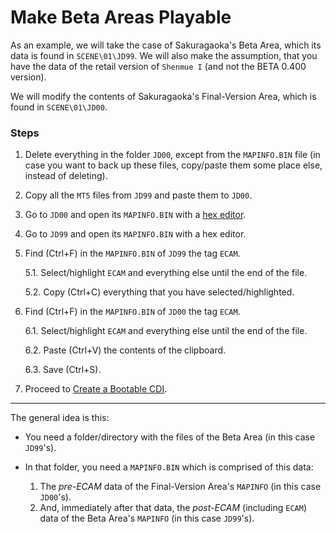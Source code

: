 # Make Beta Areas Playable

As an example, we will take the case of Sakuragaoka's Beta Area, which its data is found in `SCENE\01\JD99`.
We will also make the assumption, that you have the data of the retail version of `Shenmue I` (and not the BETA 0.400 version).

We will modify the contents of Sakuragaoka's Final-Version Area, which is found in `SCENE\01\JD00`.

### Steps

1. Delete everything in the folder `JD00`, except from the `MAPINFO.BIN` file (in case you want to back up these files, copy/paste
them some place else, instead of deleting).

2. Copy all the `MT5` files from `JD99` and paste them to `JD00`.

3. Go to `JD00` and open its `MAPINFO.BIN` with a [hex editor](https://mh-nexus.de/en/hxd/).

4. Go to `JD99` and open its `MAPINFO.BIN` with a hex editor.

5. Find (Ctrl+F) in the `MAPINFO.BIN` of `JD99` the tag `ECAM`.

    5.1. Select/highlight `ECAM` and everything else until the end of the file.
    
    5.2. Copy (Ctrl+C) everything that you have selected/highlighted.

6. Find (Ctrl+F) in the `MAPINFO.BIN` of `JD00` the tag `ECAM`.

    6.1. Select/highlight `ECAM` and everything else until the end of the file.
    
    6.2. Paste (Ctrl+V) the contents of the clipboard.
    
    6.3. Save (Ctrl+S).

7. Proceed to [Create a Bootable CDI](Dreamcast_Information/Create_Bootable_CDIs.md).

***

The general idea is this:
 - You need a folder/directory with the files of the Beta Area (in this case `JD99`'s).
 
 - In that folder, you need a `MAPINFO.BIN` which is comprised of this data:
 
   1. The *pre-ECAM* data of the Final-Version Area's `MAPINFO` (in this case `JD00`'s).
   2. And, immediately after that data, the *post-ECAM* (including `ECAM`) data of the Beta Area's `MAPINFO` (in this case `JD99`'s).
